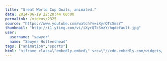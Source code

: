 ```yaml
---
title: "Great World Cup Goals, animated."
date: 2014-06-19 22:20:44 00:00
permalink: /videos/2325
source: "https://www.youtube.com/watch?v=iXyrQTcSmzY"
thumbnail: "http://i1.ytimg.com/vi/iXyrQTcSmzY/hqdefault.jpg"
user:
  username: "sawyer"
  name: "Sawyer Hollenshead"
tags: ["animation","sports"]
html: "<iframe class=\"embedly-embed\" src=\"//cdn.embedly.com/widgets/media.html?src=http%3A%2F%2Fwww.youtube.com%2Fembed%2FiXyrQTcSmzY%3Fwmode%3Dtransparent%26feature%3Doembed&wmode=transparent&url=http%3A%2F%2Fwww.youtube.com%2Fwatch%3Fv%3DiXyrQTcSmzY&image=http%3A%2F%2Fi1.ytimg.com%2Fvi%2FiXyrQTcSmzY%2Fhqdefault.jpg&key=daaebf4d9cdd46779200162d0ca86e20&type=text%2Fhtml&schema=youtube\" width=\"854\" height=\"480\" scrolling=\"no\" frameborder=\"0\" allowfullscreen></iframe>"
---
```


